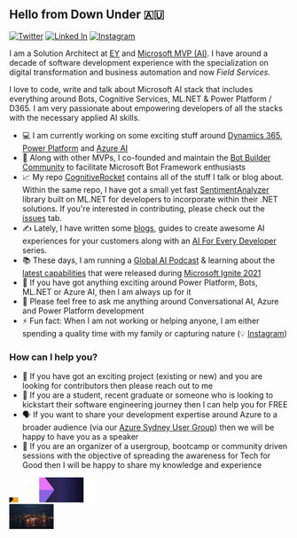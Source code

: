 ## Hello from Down Under :australia:

[![Twitter](https://img.shields.io/badge/follow-@arafattehsin-blue?style=flat-square&logo=twitter&labelColor=00000 "Twitter")](https://twitter.com/arafattehsin "Twitter") [![Linked In](https://img.shields.io/badge/connect-arafattehsin-green?style=flat-square&logo=linkedin&labelColor=3f729b "Linked In")](https://www.linkedin.com/in/arafattehsin "Linked In") [![Instagram](https://img.shields.io/badge/explore-arafattehsin-e56969?style=flat-square&logo=instagram&labelColor=ffc286 "Instagram")](https://www.instagram.com/arafattehsin "Instagram")

I am a Solution Architect at [EY](https://www.ey.com/en_au "EY") and [Microsoft MVP (AI)](https://mvp.microsoft.com/en-us/PublicProfile/5003464?fullName=Arafat%20Tehsin "Microsoft MVP (AI)"). I have around a decade of software development experience with the specialization on digital transformation and business automation and now *Field Services.*

I love to code, write and talk about Microsoft AI stack that includes everything around Bots, Cognitive Services, ML.NET & Power Platform / D365. I am very passionate about empowering developers of all the stacks with the necessary applied AI skills.

- 💻 I am currently working on some exciting stuff around [Dynamics 365](https://dynamics.microsoft.com/en-au/ "Dynamics 365"), [Power Platform](https://powerplatform.microsoft.com/ "Power Platform") and [Azure AI](https://azure.microsoft.com/en-us/overview/ai-platform/ "Azure AI")
- 🤖 Along with other MVPs, I co-founded and maintain the [Bot Builder Community](http://github.com/botbuildercommunity "Bot Builder Community Project") to facilitate Microsoft Bot Framework enthusiasts
- 📈 My repo [CognitiveRocket](https://github.com/arafattehsin/CognitiveRocket) contains all of the stuff I talk or blog about. Within the same repo, I have got a small yet fast [SentimentAnalyzer](https://www.nuget.org/packages/SentimentAnalyzer/) library built on ML.NET for developers to incorporate within their .NET solutions. If you're interested in contributing, please check out the [issues]() tab. 
- ✍ Lately, I have written some [blogs](http://arafattehsin.com/blog "blogs"), guides to create awesome AI experiences for your customers along with an [AI For Every Developer](http://www.arafattehsin.com/tag/ai-for-every-developer/ "AI For Every Developer") series.
- 📚 These days, I am running a [Global AI Podcast](https://globalai.live/ai-the-podcast/ "Global AI Podcast") & learning about the [latest capabilities](https://news.microsoft.com/ignite-march-2021-book-of-news/) that were released during [Microsoft Ignite 2021](https://myignite.microsoft.com/ "Microsoft Ignite 2021")
- 👯 If you have got anything exciting around Power Platform, Bots, ML.NET or Azure AI, then I am always up for it
- 💬 Please feel free to ask me anything around Conversational AI, Azure and Power Platform development
- ⚡ Fun fact: When I am not working or helping anyone, I am either spending a quality time with my family or capturing nature (💡 [Instagram](http://instagram.com/arafattehsin "instagram"))

### How can I help you?
- 🤼 If you have got an exciting project (existing or new) and you are looking for contributors then please reach out to me
- 🔰 If you are a student, recent graduate or someone who is looking to kickstart their software engineering journey then I can help you for FREE
- 🗣 If you want to share your development expertise around Azure to a broader audience (via our [Azure Sydney User Group](http://bit.ly/azuresydneyug "Azure Sydney User Group")) then we will be happy to have you as a speaker
- 🏫 If you are an organizer of a usergroup, bootcamp or community driven sessions with the objective of spreading the awareness for Tech for Good then I will be happy to share my knowledge and experience

<div style="width:"100%; text-align:center">
    <a href="https://bit.ly/azuresydneyug" style="display: inline-block; margin: auto; width: 50px;">
      <img src="https://github.com/arafattehsin/arafattehsin/blob/master/azureug.gif" alt="azure sydney ug meetup" width="32%" />
    </a>
    <a href="https://github.com/botbuildercommunity" style="display: inline-block; margin: auto; width: 250px;">
      <img src="https://github.com/arafattehsin/arafattehsin/blob/master/bbc.gif" alt="bot builder community" width="32%" />
    </a>
    <a href="https://github.com/arafattehsin/cognitiverocket" style="display: inline-block; margin: auto; width: 250px;">
      <img src="https://github.com/arafattehsin/arafattehsin/blob/master/cognitiverocket.gif" alt="Cognitive Rocket" width="32%" />
    </a>    
</div>
